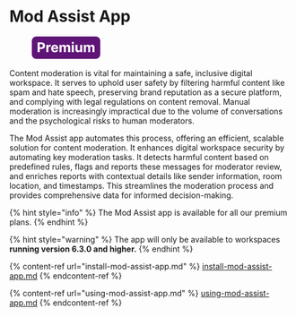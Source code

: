 # Mod Assist App

<figure><img src="../../../../.gitbook/assets/Premium.svg" alt=""><figcaption></figcaption></figure>

Content moderation is vital for maintaining a safe, inclusive digital workspace. It serves to uphold user safety by filtering harmful content like spam and hate speech, preserving brand reputation as a secure platform, and complying with legal regulations on content removal. Manual moderation is increasingly impractical due to the volume of conversations and the psychological risks to human moderators.&#x20;

The Mod Assist app automates this process, offering an efficient, scalable solution for content moderation. It enhances digital workspace security by automating key moderation tasks. It detects harmful content based on predefined rules, flags and reports these messages for moderator review, and enriches reports with contextual details like sender information, room location, and timestamps. This streamlines the moderation process and provides comprehensive data for informed decision-making.

{% hint style="info" %}
The Mod Assist app is available for all our premium plans.&#x20;
{% endhint %}

{% hint style="warning" %}
The app will only be available to workspaces **running version 6.3.0 and higher.**&#x20;
{% endhint %}

{% content-ref url="install-mod-assist-app.md" %}
[install-mod-assist-app.md](install-mod-assist-app.md)
{% endcontent-ref %}

{% content-ref url="using-mod-assist-app.md" %}
[using-mod-assist-app.md](using-mod-assist-app.md)
{% endcontent-ref %}
